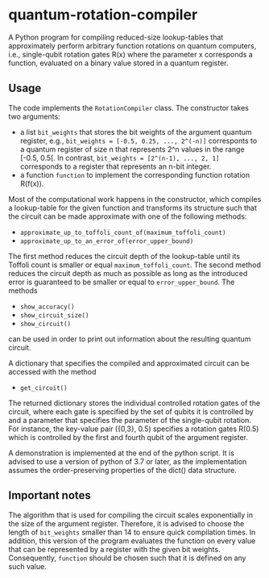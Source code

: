 # quantum-rotation-compiler

A Python program for compiling reduced-size lookup-tables that approximately perform arbitrary function rotations on quantum computers, i.e., single-qubit rotation gates R(x) where the parameter x corresponds a function, evaluated on a binary value stored in a quantum register.
## Usage

The code implements the `RotationCompiler` class. The constructor takes two arguments:
- a list `bit_weights` that stores the bit weights of the argument quantum register, e.g., `bit_weights = [-0.5, 0.25, ..., 2^(-n)]` corresponts to a quantum register of size n that represents 2^n values in the range [-0.5, 0.5[. In contrast, `bit_weights = [2^(n-1), ..., 2, 1]` corresponds to a register that represents an n-bit integer.
- a function `function` to implement the corresponding function rotation R(f(x)).

Most of the computational work happens in the constructor, which compiles a lookup-table for the given function and transforms its structure such that the circuit can be made approximate with one of the following methods:

- `approximate_up_to_toffoli_count_of(maximum_toffoli_count)` 
- `approximate_up_to_an_error_of(error_upper_bound)`

The first method reduces the circuit depth of the lookup-table until its Toffoli count is smaller or equal `maximum_toffoli_count`. The second method reduces the circuit depth as much as possible as long as the introduced error is guaranteed to be smaller or equal to `error_upper_bound`.
The methods

- `show_accuracy()`
- `show_circuit_size()`
- `show_circuit()`

can be used in order to print out information about the resulting quantum circuit.

A dictionary that specifies the compiled and approximated circuit can be accessed with the method

- `get_circuit()`

The returned dictionary stores the individual controlled rotation gates of the circuit, where each gate is specified by the set of qubits it is controlled by and a parameter that specifies the parameter of the single-qubit rotation. For instance, the key-value pair ({0,3}, 0.5) specifies a rotation gates R(0.5) which is controlled by the first and fourth qubit of the argument register.

A demonstration is implemented at the end of the python script. It is advised to use a version of python of 3.7 or later, as the implementation assumes the order-preserving properties of the dict() data structure.

## Important notes
The algorithm that is used for compiling the circuit scales exponentially in the size of the argument register. Therefore, it is advised to choose the length of `bit_weights` smaller than 14 to ensure quick compilation times. In addition, this version of the program evaluates the function on every value that can be represented by a register with the given bit weights. Consequently, `function` should be chosen such that it is defined on any such value. 
